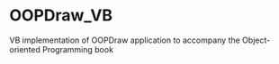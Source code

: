 # OOPDraw_VB
VB implementation of OOPDraw application to accompany the Object-oriented Programming book
